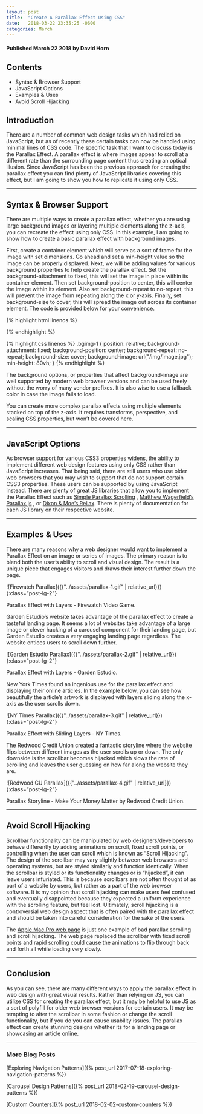 ```yaml
---
layout: post
title:  "Create A Parallax Effect Using CSS"
date:   2018-03-22 23:35:25 -0600
categories: March
---
```



#### Published March 22 2018 by David Horn


## Contents
* Syntax & Browser Support
* JavaScript Options
* Examples & Uses
* Avoid Scroll Hijacking



## Introduction
There are a number of common web design tasks which had relied on JavaScript, but as of recently these certain tasks can now be handled using minimal lines of CSS code. The specific task that I want to discuss today is the Parallax Effect. A parallax effect is where images appear to scroll at a different rate than the surrounding page content thus creating an optical illusion. Since JavaScript has been the previous approach for creating the parallax effect you can find plenty of JavaScript libraries covering this effect, but I am going to show you how to replicate it using only CSS. 


****

## Syntax & Browser Support
There are multiple ways to create a parallax effect, whether you are using large background images or layering multiple elements along the z-axis, you can recreate the effect using only CSS. In this example, I am going to show how to create a basic parallax effect with background images. 

First, create a container element which will serve as a sort of frame for the image with set dimensions. Go ahead and set a min-height value so the image can be properly displayed. Next, we will be adding values for various background properties to help create the parallax effect. Set the background-attachment to fixed, this will set the image in place within its container element. Then set background-position to center, this will center the image within its element. Also set background-repeat to no-repeat, this will prevent the image from repeating along the x or y-axis. Finally, set background-size to cover, this will spread the image out across its container element. The code is provided below for your convenience. 

{% highlight html linenos %}
<div class="bg-1"> </div>
{% endhighlight %}

{% highlight css linenos %}
.bgimg-1 {
  position: relative;
  background-attachment: fixed;
  background-position: center;
  background-repeat: no-repeat;
  background-size: cover;
  background-image: url("/img/image.jpg");
  min-height: 80vh;
}
{% endhighlight %}

The background options, or properties that affect background-image are well supported by modern web browser versions and can be used freely without the worry of many vendor prefixes. It is also wise to use a fallback color in case the image fails to load. 

You can create more complex parallax effects using multiple elements stacked on top of the z-axis. It requires transforms, perspective, and scaling CSS properties, but won’t be covered here. 

****

## JavaScript Options
As browser support for various CSS3 properties widens, the ability to implement different web design features using only CSS rather than JavaScript increases. That being said, there are still users who use older web browsers that you may wish to support that do not support certain CSS3 properties. These users can be supported by using JavaScript instead. There are plenty of great JS libraries that allow you to implement the Parallax Effect such as [Simple Parallax Scrolling](http://pixelcog.github.io/parallax.js/) , [Matthew Wagerfield’s Parallax.js](http://matthew.wagerfield.com/parallax/) , or [Dixon & Moe’s Rellax](https://dixonandmoe.com/rellax/). There is plenty of documentation for each JS library on their respective website. 


****

## Examples & Uses
There are many reasons why a web designer would want to implement a Parallax Effect on an image or series of images. The primary reason is to blend both the user’s ability to scroll and visual design. The result is a unique piece that engages visitors and draws their interest further down the page. 

![Firewatch Parallax]({{"../assets/parallax-1.gif" | relative_url}}){:class="post-lg-2"}
<div class="text-center blog-caption">
Parallax Effect with Layers - Firewatch Video Game.
</div>

Garden Estudio’s website takes advantage of the parallax effect to create a tasteful landing page. It seems a lot of websites take advantage of a large image or clever hacking of a carousel component for their landing page, but Garden Estudio creates a very engaging landing page regardless. The website entices users to scroll down further. 

![Garden Estudio Parallax]({{"../assets/parallax-2.gif" | relative_url}}){:class="post-lg-2"}
<div class="text-center blog-caption">
Parallax Effect with Layers - Garden Estudio.
</div>

New York Times found an ingenious use for the parallax effect and displaying their online articles. In the example below, you can see how beautifully the article’s artwork is displayed with layers sliding along the x-axis as the user scrolls down. 

![NY Times Parallax]({{"../assets/parallax-3.gif" | relative_url}}){:class="post-lg-2"}
<div class="text-center blog-caption">
Parallax Effect with Sliding Layers - NY Times. 
</div>

The Redwood Credit Union created a fantastic storyline where the website flips between different images as the user scrolls up or down. The only downside is the scrollbar becomes hijacked which slows the rate of scrolling and leaves the user guessing on how far along the website they are. 

![Redwood CU Parallax]({{"../assets/parallax-4.gif" | relative_url}}){:class="post-lg-2"}
<div class="text-center blog-caption">
Parallax Storyline - Make Your Money Matter by Redwood Credit Union.
</div>


****

## Avoid Scroll Hijacking 
Scrollbar functionality can be manipulated by web designers/developers to behave differently by adding animations on scroll, fixed scroll points, or controlling when the user can scroll which is known as “Scroll Hijacking”. The design of the scrollbar may vary slightly between web browsers and operating systems, but are styled similarly and function identically. When the scrollbar is styled or its functionality changes or is “hijacked”, it can leave users infuriated. This is because scrollbars are not often thought of as part of a website by users, but rather as a part of the web browser software. It is my opinion that scroll hijacking can make users feel confused and eventually disappointed because they expected a uniform experience with the scrolling feature, but feel lost. Ultimately, scroll hijacking is a controversial web design aspect that is often paired with the parallax effect and should be taken into careful consideration for the sake of the users. 

The [Apple Mac Pro web page](https://www.apple.com/mac-pro/) is just one example of bad parallax scrolling and scroll hijacking. The web page replaced the scrollbar with fixed scroll points and rapid scrolling could cause the animations to flip through back and forth all while loading very slowly.

****

## Conclusion
As you can see, there are many different ways to apply the parallax effect in web design with great visual results. Rather than relying on JS, you can utilize CSS for creating the parallax effect, but it may be helpful to use JS as a sort of polyfill for older web browser versions for certain users. It may be tempting to alter the scrollbar in some fashion or change the scroll functionality, but if you do you can cause usability issues. The parallax effect can create stunning designs whether its for a landing page or showcasing an article online. 

****

### More Blog Posts
[Exploring Navigation Patterns]({% post_url 2017-07-18-exploring-navigation-patterns %})

[Carousel Design Patterns]({% post_url 2018-02-19-carousel-design-patterns %})

[Custom Counters]({% post_url 2018-02-02-custom-counters %})
